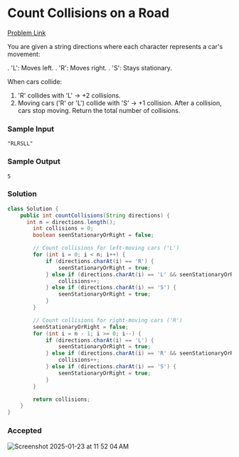 # Count Collisions on a Road

[Problem Link](https://leetcode.com/problems/count-collisions-on-a-road/description/) 

You are given a string directions where each character represents a car's movement:

. 'L': Moves left.
. 'R': Moves right.
. 'S': Stays stationary.

When cars collide:
1. 'R' collides with 'L' → +2 collisions.
2. Moving cars ('R' or 'L') collide with 'S' → +1 collision.
After a collision, cars stop moving. Return the total number of collisions.

### Sample Input 
```
"RLRSLL"
```
### Sample Output 
```
5
```

### Solution
```java
class Solution {
    public int countCollisions(String directions) {
      int n = directions.length();
        int collisions = 0;
        boolean seenStationaryOrRight = false;

        // Count collisions for left-moving cars ('L')
        for (int i = 0; i < n; i++) {
            if (directions.charAt(i) == 'R') {
                seenStationaryOrRight = true;
            } else if (directions.charAt(i) == 'L' && seenStationaryOrRight) {
                collisions++;
            } else if (directions.charAt(i) == 'S') {
                seenStationaryOrRight = true;
            }
        }

        // Count collisions for right-moving cars ('R')
        seenStationaryOrRight = false;
        for (int i = n - 1; i >= 0; i--) {
            if (directions.charAt(i) == 'L') {
                seenStationaryOrRight = true;
            } else if (directions.charAt(i) == 'R' && seenStationaryOrRight) {
                collisions++;
            } else if (directions.charAt(i) == 'S') {
                seenStationaryOrRight = true;
            }
        }

        return collisions;
    }
}
```

### Accepted
![Screenshot 2025-01-23 at 11 52 04 AM](https://github.com/user-attachments/assets/4610b52e-9367-42a0-a668-30429fb97426)
